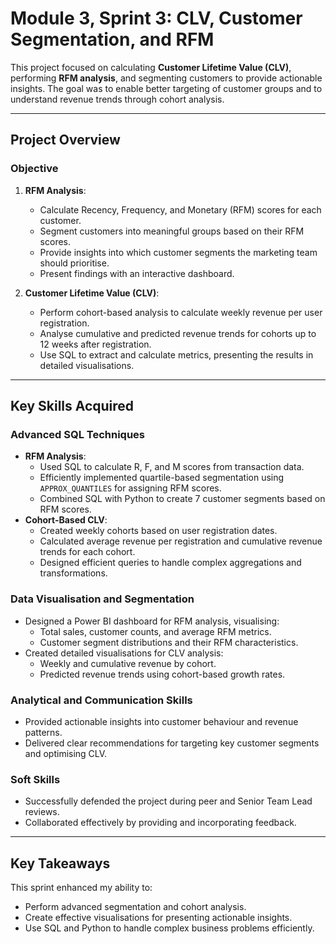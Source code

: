 # Module 3, Sprint 3: CLV, Customer Segmentation, and RFM

This project focused on calculating **Customer Lifetime Value (CLV)**, performing **RFM analysis**, and segmenting customers to provide actionable insights. The goal was to enable better targeting of customer groups and to understand revenue trends through cohort analysis.

---

## Project Overview

### Objective
1. **RFM Analysis**:
   - Calculate Recency, Frequency, and Monetary (RFM) scores for each customer.
   - Segment customers into meaningful groups based on their RFM scores.
   - Provide insights into which customer segments the marketing team should prioritise.
   - Present findings with an interactive dashboard.

2. **Customer Lifetime Value (CLV)**:
   - Perform cohort-based analysis to calculate weekly revenue per user registration.
   - Analyse cumulative and predicted revenue trends for cohorts up to 12 weeks after registration.
   - Use SQL to extract and calculate metrics, presenting the results in detailed visualisations.

---

## Key Skills Acquired

### Advanced SQL Techniques
- **RFM Analysis**:
  - Used SQL to calculate R, F, and M scores from transaction data.
  - Efficiently implemented quartile-based segmentation using `APPROX_QUANTILES` for assigning RFM scores.
  - Combined SQL with Python to create 7 customer segments based on RFM scores.
- **Cohort-Based CLV**:
  - Created weekly cohorts based on user registration dates.
  - Calculated average revenue per registration and cumulative revenue trends for each cohort.
  - Designed efficient queries to handle complex aggregations and transformations.

### Data Visualisation and Segmentation
- Designed a Power BI dashboard for RFM analysis, visualising:
  - Total sales, customer counts, and average RFM metrics.
  - Customer segment distributions and their RFM characteristics.
- Created detailed visualisations for CLV analysis:
  - Weekly and cumulative revenue by cohort.
  - Predicted revenue trends using cohort-based growth rates.

### Analytical and Communication Skills
- Provided actionable insights into customer behaviour and revenue patterns.
- Delivered clear recommendations for targeting key customer segments and optimising CLV.

### Soft Skills
- Successfully defended the project during peer and Senior Team Lead reviews.
- Collaborated effectively by providing and incorporating feedback.

---

## Key Takeaways
This sprint enhanced my ability to:
- Perform advanced segmentation and cohort analysis.
- Create effective visualisations for presenting actionable insights.
- Use SQL and Python to handle complex business problems efficiently.
